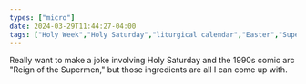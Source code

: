 ```yaml
---
types: ["micro"]
date: 2024-03-29T11:44:27-04:00
tags: ["Holy Week","Holy Saturday","liturgical calendar","Easter","Superman","comics"]
---
```

Really want to make a joke involving Holy Saturday and the 1990s comic arc "Reign of the Supermen," but those ingredients are all I can come up with.
